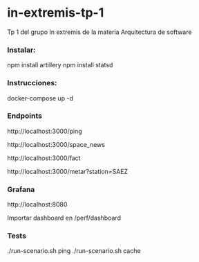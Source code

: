 # in-extremis-tp-1
Tp 1 del grupo In extremis de la materia Arquitectura de software

### Instalar:
npm install artillery
npm install statsd

### Instrucciones:

docker-compose up -d

### Endpoints

http://localhost:3000/ping

http://localhost:3000/space_news

http://localhost:3000/fact

http://localhost:3000/metar?station=SAEZ

### Grafana
http://localhost:8080

Importar dashboard en /perf/dashboard

### Tests

./run-scenario.sh ping
./run-scenario.sh cache